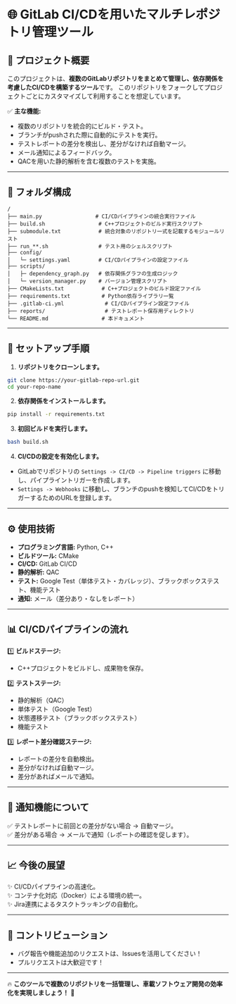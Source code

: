 # 🌐 GitLab CI/CDを用いたマルチレポジトリ管理ツール

## 🚀 プロジェクト概要

このプロジェクトは、**複数のGitLabリポジトリをまとめて管理し、依存関係を考慮したCI/CDを構築するツール**です。
このリポジトリをフォークしてプロジェクトごとにカスタマイズして利用することを想定しています。

✅ **主な機能:**
- 複数のリポジトリを統合的にビルド・テスト。
- ブランチがpushされた際に自動的にテストを実行。
- テストレポートの差分を検出し、差分がなければ自動マージ。
- メール通知によるフィードバック。
- QACを用いた静的解析を含む複数のテストを実施。

---

## 📁 フォルダ構成

```
/
├── main.py                 # CI/CDパイプラインの統合実行ファイル
├── build.sh                 # C++プロジェクトのビルド実行スクリプト
├── submodule.txt            # 統合対象のリポジトリ一式を記載するモジュールリスト
├── run_**.sh                # テスト用のシェルスクリプト
├── config/
│   └─ settings.yaml         # CI/CDパイプラインの設定ファイル
├── scripts/
│   ├─ dependency_graph.py   # 依存関係グラフの生成ロジック
│   └─ version_manager.py    # バージョン管理スクリプト
├── CMakeLists.txt            # C++プロジェクトのビルド設定ファイル
├── requirements.txt          # Python依存ライブラリ一覧
├── .gitlab-ci.yml             # CI/CDパイプライン設定ファイル
├── reports/                   # テストレポート保存用ディレクトリ
└── README.md                 # 本ドキュメント
```

---

## 🔧 セットアップ手順

1. **リポジトリをクローンします。**

```bash
git clone https://your-gitlab-repo-url.git
cd your-repo-name
```

2. **依存関係をインストールします。**

```bash
pip install -r requirements.txt
```

3. **初回ビルドを実行します。**

```bash
bash build.sh
```

4. **CI/CDの設定を有効化します。**

- GitLabでリポジトリの `Settings -> CI/CD -> Pipeline triggers` に移動し、パイプライントリガーを作成します。
- `Settings -> Webhooks` に移動し、ブランチのpushを検知してCI/CDをトリガーするためのURLを登録します。

---

## ⚙️ 使用技術

- **プログラミング言語:** Python, C++
- **ビルドツール:** CMake
- **CI/CD:** GitLab CI/CD
- **静的解析:** QAC
- **テスト:** Google Test（単体テスト・カバレッジ）、ブラックボックステスト、機能テスト
- **通知:** メール（差分あり・なしをレポート）

---

## 📊 CI/CDパイプラインの流れ

1️⃣ **ビルドステージ:**
- C++プロジェクトをビルドし、成果物を保存。

2️⃣ **テストステージ:**
- 静的解析（QAC）
- 単体テスト（Google Test）
- 状態遷移テスト（ブラックボックステスト）
- 機能テスト

3️⃣ **レポート差分確認ステージ:**
- レポートの差分を自動検出。
- 差分がなければ自動マージ。
- 差分があればメールで通知。

---

## 📩 通知機能について

✅ テストレポートに前回との差分がない場合 → 自動マージ。  
✅ 差分がある場合 → メールで通知（レポートの確認を促します）。

---

## 📈 今後の展望

✨ CI/CDパイプラインの高速化。  
✨ コンテナ化対応（Docker）による環境の統一。  
✨ Jira連携によるタスクトラッキングの自動化。

---

## 👥 コントリビューション

- バグ報告や機能追加のリクエストは、Issuesを活用してください！
- プルリクエストは大歓迎です！

---

🔥 **このツールで複数のリポジトリを一括管理し、車載ソフトウェア開発の効率化を実現しましょう！** 🚀



